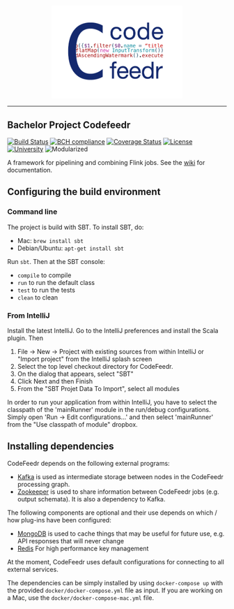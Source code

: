 <p align="center"><img src="logo.png" width="300px"/></p>

- - - -

Bachelor Project Codefeedr
--------------------------

[![Build Status](https://travis-ci.org/joskuijpers/bep_codefeedr.svg?branch=develop)](https://travis-ci.org/joskuijpers/bep_codefeedr)
[![BCH compliance](https://bettercodehub.com/edge/badge/joskuijpers/bep_codefeedr?branch=develop)](https://bettercodehub.com/)
[![Coverage Status](https://coveralls.io/repos/github/joskuijpers/bep_codefeedr/badge.svg?branch=develop)](https://coveralls.io/github/joskuijpers/bep_codefeedr?branch=develop)
[![License](https://img.shields.io/badge/License-Apache%202.0-blue.svg)](https://opensource.org/licenses/Apache-2.0)
[![University](https://img.shields.io/badge/university-tudelft-blue.svg)](http://swerl.tudelft.nl/bin/view/Main/WebHome)
![Modularized](https://img.shields.io/badge/modularized-right%20proper-green.svg)

A framework for pipelining and combining Flink jobs. See the [wiki](https://github.com/joskuijpers/bep_codefeedr/wiki) for documentation.

## Configuring the build environment

### Command line

The project is build with SBT. To install SBT, do:

* Mac: `brew install sbt`
* Debian/Ubuntu: `apt-get install sbt`

Run `sbt`. Then at the SBT console:

- `compile` to compile
- `run` to run the default class
- `test` to run the tests
- `clean` to clean

### From IntelliJ

Install the latest IntelliJ. Go to the IntelliJ preferences and install the
Scala plugin. Then

1. File -> New -> Project with existing sources from within IntelliJ or "Import project" from the
IntelliJ splash screen
2. Select the top level checkout directory for CodeFeedr.
3. On the dialog that appears, select "SBT"
4. Click Next and then Finish
5. From the "SBT Projet Data To Import", select all modules

In order to run your application from within IntelliJ, you have to select the classpath of the
'mainRunner' module in  the run/debug configurations. Simply open 'Run -> Edit configurations...'
and then select 'mainRunner' from the "Use  classpath of module" dropbox.

## Installing dependencies

CodeFeedr depends on the following external programs:

* [Kafka](https://kafka.apache.org) is used as intermediate storage between
nodes in the CodeFeedr processing graph.
* [Zookeeper](https://zookeeper.apache.org) is used to share
information between CodeFeedr jobs (e.g. output schemata).
It is also a dependency to Kafka.

The following components are optional and their use depends on which / how
plug-ins have been configured:

* [MongoDB](https://www.mongodb.com) is used to cache things that may be
useful for future use, e.g. API responses that will never change
* [Redis](https://redis.io/) For high performance key management

At the moment, CodeFeedr uses default configurations for connecting to
all external services.

The dependencies can be simply installed by using `docker-compose up` with the
provided `docker/docker-compose.yml` file as input. If you are working on a Mac,
use the `docker/docker-compose-mac.yml` file.
